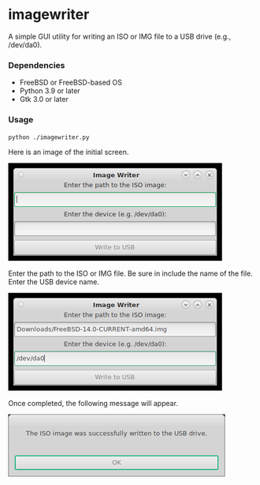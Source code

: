 # imagewriter

A simple GUI utility for writing an ISO or IMG file to a USB drive (e.g., /dev/da0).

### Dependencies
* FreeBSD or FreeBSD-based OS
* Python 3.9 or later
* Gtk 3.0 or later

### Usage

```
python ./imagewriter.py
```

Here is an image of the initial screen.

![Initial screen](images/ImageWriter-1.png)

Enter the path to the ISO or IMG file. Be sure in include the name of the file.
Enter the USB device name.

![Enter path to ISO image](images/ImageWriter-2.png)

Once completed, the following message will appear.

![Successfully written](images/ImageWriter-3.png)
